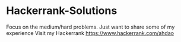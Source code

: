 # Hackerrank-Solutions
Focus on the medium/hard problems. Just want to share some of my experience
Visit my Hackerrank https://www.hackerrank.com/ahdao
